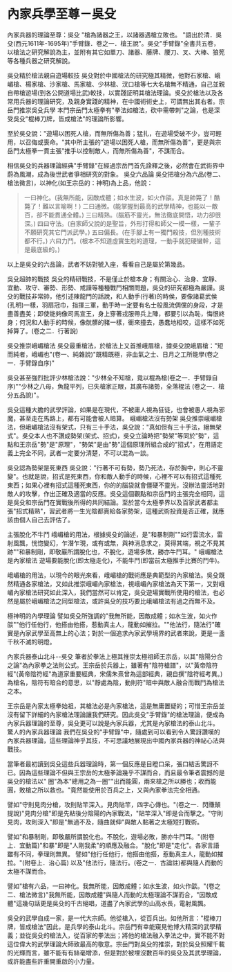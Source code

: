 # 內家兵學至尊－吳殳

內家兵器的理論至尊：吳殳 "槍為諸器之王，以諸器遇槍立敗也。
"語出於清．吳殳(西元1611年-1695年)"手臂錄．卷之一．槍王說"。吳殳"手臂錄"全書共五卷，以槍法之研究解說為主，並附有其它如單刀、諸器、藤牌、腰刀、叉、大棒、狼筅等各種兵器之研究解說。

吳殳精於槍法親自遊場較技 吳殳對於中國槍法的研究極其精微，他對石家槍、峨嵋槍、楊家槍、沙家槍、馬家槍、少林槍、汊口槍等七大名槍無不精通，自己並親自帶槍遊場(到各公開道場比武)較技，以實踐証明其槍法理論。吳殳於槍法以及各常用兵器的理論研究，及親身實踐的精神，在中國術術史上，可謂無出其右者。宗岳門推崇吳殳兵學 本門宗岳門太極拳有"拳法如槍法，砍中需帶刺"之論，也是深受吳殳"棍棒刀牌，皆成槍法"的理論所影響。

至於吳殳說："遊場以困死人槍，而無所傷為善；猛扎，在遊場受破不少，豈可輕用，以召侮或喪命。"其中所主張的"遊場以困死人槍，而無所傷為善"，更是與宗岳門太極拳一貫主張"推手以控制敵人，而無所傷為善"，不謀而合。

相信吳殳的兵器理論經典"手臂錄"在經過宗岳門首先詮釋之後，必然會在武術界中蔚為風潮，成為後世武者爭相研究的對象。 吳殳六品論 吳殳把槍分為六品(卷二、槍法微言)，以神化(如王宗岳的：神明)為上品，他說：

>一曰神化。(我無所能，因敵成體；如水生波，如火作燄。真是帥斃了！酷斃了！難以言喻啊！)
>二曰通微。(能掌握到最高的武學精神，也能以一敵百，卻不能貫通全體。) 
>三曰精熟。(腦筋不靈光，無法徹底開悟，功力卻很深。)
>四曰守法。(自家師父說的是聖旨，外形打得和師父一模一樣，一輩子不願研究其它門派武學。)
>五曰偏長。(在手腳上有一獨門殺技，但別種技術都不行。)
>六曰力鬥。(根本不知道虛實生剋的道理，一動手就犯硬蠻幹，這是最底級的。) 

以上是吳殳的六品論，武者不妨對號入座，看看自己是屬於第幾品。

吳殳超帥的戰技 吳殳的精研戰技，不是僅止於槍本身；有關治心、治身、宜靜、宜動、攻守、審勢、形勢、戒謹等種種戰鬥相關問題，吳殳的研究都極為嚴謹。吳殳的戰技非常帥，他引述陳龍門的話說，和人動手(行著)的時侯，要像諸葛武侯(孔明)一樣，羽扇冠巾，指揮三軍，動手時一定要有名士般風流倜儻的身段，才是盡善盡美；即使能夠像司馬宣王，身上穿著戎服帶兵上陣，都要引以為恥，悔恨終身；何況和人動手的時候，像骯髒的豬一樣，衝來撞去，愚蠢地相咬，這樣不如死掉算了。(卷之二．行著說) 　

吳殳推崇峨嵋槍法 吳殳最重槍法，於槍法上又首推峨眉槍，據吳殳說峨眉槍："短而純者，峨嵋也"(卷一、純雜說)"既精既極，非血氣之士、日月之工所能學(卷之一．手臂錄自序)"

吳殳甚至強烈批評少林槍法說："少林全不知槍，竟以棍為槍(卷之一．手臂錄自序)""少林之八母，魚龍平列，已失槍家正眼，其廣布諸勢，全落棍法 (卷之一．槍分五品說)"。

吳殳這種大膽的武學評論，如果是在現代，不被庸人視為狂徒，也會被愚人視為邪魔，甚至走在馬路上，都有可能會被人暗算。 峨嵋槍法沒有勢架 吳殳推崇峨嵋槍法，但峨嵋槍法沒有架式，只有三十手法，吳殳說："真如但有三十手法，絕無架式"。吳殳本人也不讚成勢架(架式、招式)，吳殳立論時把"勢架"等同於"勢"，這點和王宗岳"勢"是"原理"，"勢架"是由"勢"這個原理所組合成的"招式"，在用語定義上完全不同，武者一定要分清楚，不可以混為一談。

吳殳認為勢架是死東西 吳殳說："行著不可有勢，勢乃死法，存於胸中，則心不靈變"。也就是說，招式是死東西，你和敵人動手的時候，心裡不可以有招式這種死東西；如果心裡有招式這種死東西，你的的腦袋就會僵硬不靈光，沒辦法靈活地對敵人的攻擊，作出正確及適當的反應。吳殳這個觀點和宗岳門的主張完全相同，這是吳殳和宗岳門在實戰後所得的共同結論。至於當今太極拳界以及百家武者都主張"招式精熟"，習武者將一生光陰都賣給各家勢架，這種武術投資是否正確，就應該由個人自己去評估了。

主張脫化不牛鬥 峨嵋槍的用法，根據吳殳的論述，是"和暴制剛""如行雲流水，雷射風飄，恍惚變幻，乍潛乍現，或有或無，與神消息求之，莫得其端，視之不見其跡""和暴制剛，即敬巖所謂脫化也，不脫化，遊場多敗，勝亦牛鬥耳。" 峨嵋槍法是內家槍法 遊場要能脫化(即太極走化)，不能牛鬥(即當前太極推手比賽的鬥牛)。

峨嵋槍的用法，以現今的眼光來看，峨嵋槍的戰術應是典範型的內家槍法。吳殳既然精通各家槍法，又如此推崇峨嵋內家槍法，視峨嵋內家槍法為天下第一，又對峨嵋內家槍法研究如此深入，我們當然可以肯定，吳殳遊場實戰所使用的槍法，也必然是屬於峨嵋槍法之同型槍法，或許吳殳的技巧要比峨嵋槍法有過之而無不及。

極神明的內學理論 譬如吳殳所強調的"我無所能，因敵成體；如水生波，如火作燄""他行任他行，他搭由他搭，惹動真主人，龍動如摧拉。""他法行，隨法行"確實是內家武學至高無上的心法；對於一個追求內家武學境界的武者來說，更是一盞千秋不滅的明燈。

內家兵器泰山北斗--吳殳 筆者於拳法上極其推崇太極祖師王宗岳，以其"陰陽分合之論"為內家拳之法則公式。王宗岳於兵器上，雖著有"陰符槍譜"，以"黃帝陰符經"(黃帝陰符經"為道家重要經典，宋儒朱熹曾為這部經典，親自撰"陰符經考異。)為槍名，陰符有暗合的意思，以"靜處為陰，動則符"暗中與敵人融合而戰鬥為槍法之本。

王宗岳是內家太極拳始祖，其槍法必是內家槍法，這是無庸置疑的；可惜王宗岳並沒有留下詳細的內家槍法理論讓我們研究。因此吳殳"手臂錄"的槍法理論，便成為內家兵器理論的至尊，吳殳更可以說是內家兵器，尤其是內家槍法的泰山北斗。 驚人的內家兵器理論 我們在吳殳的"手臂錄"中，隨處到可以看到令人驚訝讚嘆的內家兵器理論，這些理論神乎其技，不可思議地展現出中國內家兵器的神祕心法與戰技。

當筆者最初讀到吳殳這些兵器理論時，第一個反應是目瞪口呆，張口結舌驚訝不已。因為這些理論不但與王宗岳的太極拳論幾乎不謀而合，而且最令筆者震撼的是吳殳的槍法以" 圈"為本"總用之為一圈""出而能圓，兩來槍之所以勝也；收而能圓，敗槍之所以救也。"竟然能使用於百兵之上，又與內家拳法完全相通。 

譬如"守則見肉分槍，攻則貼竿深入。見肉貼竿，四字心傳也。"(卷之一．閃賺顛提說)"見肉分槍"即是先粘後分陰陽的內家戰法，"貼竿深入"即是合而擊之。"守則見肉，攻則深入"即是"無過不及，隨曲就伸"與敵人黏著之太極短打戰術。

譬如"和暴制剛，即敬嚴所謂脫化也。不脫化，遊場必敗，勝亦牛鬥耳。"(附卷上．宜動篇)"和暴"即是"人剛我柔"的順應及融合。"脫化"即是"走化"。各家言語雖有不同，拳理則無異。 譬如"他行任他行，他搭由他搭，惹動真主人，龍動如摧拉。"(附卷上．治心篇) 以及"他法行，隨法行。(卷之一．古論註)都與隨人而動的太極不謀而合。 

譬如"槍有六品，一曰神化。我無所能，因敵成體；如水生波，如火作燄。"(卷之二、槍法微言)"我無所能，因敵成體"與隨人而動的太極理論不謀而合，"因敵成體"這幾句話更是吳殳的千古絕唱，道盡了內家武學的山高水長，電射風飄。

吳殳的武學自成一家，是一代大宗師。他從槍入，從百兵出。如他所言："棍棒刀牌，皆成槍法"因此，是兵學的泰山北斗。宗岳門有幸能窺見他博大精深的武學精義；並從吳殳的槍法入，從百家的拳法出；將他的槍法融入拳法之中，實不能不對這位偉大的武學理論大師致最高的敬意。宗岳門對吳殳的推崇，對於吳殳照耀千載的光輝而言，雖不能有有絲毫增添，但是對於被埋沒數百年的吳殳及其武學理論，或許能盡些許重開重啟的小力量。